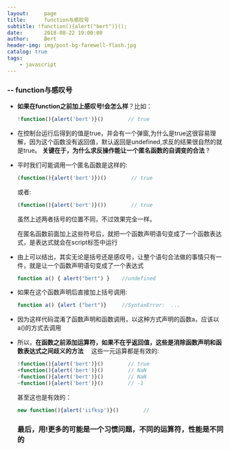 ```yaml
---
layout:     page
title:      function与感叹号
subtitle: !function(){alert("bert")}();
date:       2018-08-22 19:00:00
author:     Bert
header-img: img/post-bg-farewell-flash.jpg
catalog: true
tags:
    - javascript
---
```


### -- function与感叹号

- **如果在function之前加上感叹号!会怎么样**？比如：

  ```js
  !function(){alert('bert')}()        // true
  ```

- 在控制台运行后得到的值是true，并会有一个弹窗,为什么是true这很容易理解，因为这个函数没有返回值，默认返回是undefined,求反的结果很自然的就是true。
  **关键在于，为什么求反操作能让一个匿名函数的自调变的合法** ?

- 平时我们可能调用一个匿名函数是这样的:

  ```js
  (function(){alert('bert')})()        // true
  ```

  或者:

  ```js
  (function(){alert('bert')}())        // true
  ```

  虽然上述两者括号的位置不同，不过效果完全一样。

  在匿名函数前面加上这些符号后，就把一个函数声明语句变成了一个函数表达式，是表达式就会在script标签中运行

- 由上可以结出，其实无论是括号还是感叹号，让整个语句合法做的事情只有一件，就是让一个函数声明语句变成了一个表达式

  ```js
  function a() { alert("bert") }	//undefined
  ```

- 如果在这个函数声明后直接加上括号调用:

  ```js
  function a() {alert ("bert")} 	//SyntaxError:	...
  ```

- 因为这样代码混淆了函数声明和函数调用，以这种方式声明的函数a，应该以a()的方式去调用

- 所以，**在函数之前添加运算符，如果不在乎返回值，这些是消除函数声明和函数表达式之间歧义的方法**　
  这些一元运算都是有效的:

  ```js
  !function(){alert('bert')}()        // true
  +function(){alert('bert')}()        // NaN
  -function(){alert('bert')}()        // NaN
  ~function(){alert('bert')}()        // -1
  ```

  甚至这也是有效的：

  ```js
  new function(){alert('iifksp')}()        // 
  ```

  ### 最后，用!更多的可能是一个习惯问题，不同的运算符，性能是不同的

